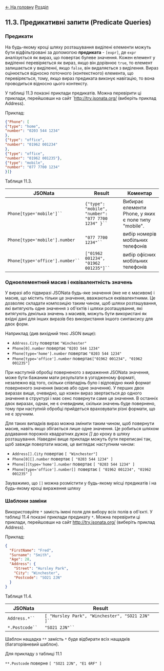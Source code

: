 [<- На головну](../)  [Розділ](README.md)

## 11.3. Предикативні запити (Predicate Queries) 

### Предикати

На будь-якому кроці шляху розташування виділені елементи можуть бути відфільтровані за допомогою **предиката** - `[expr]`, де `expr` аналізується як вираз, що повертає булеве значення. Кожен елемент у виділенні перевіряється як вираз, якщо він дорівнює `true`, то елемент залишається у виділенні, якщо `false`, він видаляється з виділення. Вираз оцінюється відносно поточного (контекстного) елемента, що перевіряється, тому, якщо вираз предиката виконує навігацію, то вона проводиться відносно цього контексту.

У таблиці 11.3 показні приклади предикатів. Можна перевірити ці приклади, перейшовши на сайт `http://try.jsonata.org/ (виберіть приклад Address).

Приклад:

```json
{"Phone": [
{"type": "home",
"number": "0203 544 1234"
},
{"type": "office",
"number": "01962 001234"
},
{"type": "office",
"number": "01962 001235"},
{"type": "mobile",
"number": "077 7700 1234"
}]}
```

Таблиця 11.3.

| **JSONata**                      | **Result**                                          | **Коментар**                                         |
| -------------------------------- | --------------------------------------------------- | ---------------------------------------------------- |
| `Phone[type='mobile']`` `        | `{"type": "mobile", "number": "077 7700 1234" }`` ` | Вибирає елементи Phone, у яких є поле типу "mobile". |
| `Phone[type='mobile'].number`    | `"077 7700 1234"`` `                                | вибір номерів мобільних телефонів                    |
| `Phone[type='office'].number`` ` | `["01962 001234", "01962 001235"]`` `               | вибір офісних мобільних телефонів                    |

### Одноелементний масив і еквівалентність значень

У виразі або підвиразі JSONata будь-яке значення (яке не є масивом) і масив, що містить тільки це значення, вважаються еквівалентними. Це дозволяє складати композицію таким чином, щоб шляхи розташування, які витягують одне значення з об'єктів і шляхи розташування, які витягують декілька значень з масивів, можуть бути використані як вхідні дані для інших виразів без використання іншого синтаксису для двох форм. 

Наприклад (див вихідний текс JSON вище):

- `Address.City` повертає `"Winchester"`
- `Phone[0].number`  повертає `"0203 544 1234"`
- `Phone[type='home'].number`  повертає `"0203 544 1234"`
- `Phone[type='office'].number` повертає`["01962 001234", "01962 001235"]`

При наступній обробці поверненого з вираження JSONata значення, може бути бажаним мати результати в узгодженому форматі, незалежно від того, скільки співпадінь було і відповідно який формат поверненого значення (масив або одне значення). У перших двох виразах вище, очевидно, що кожен вираз звертається до одного значення в структурі і має сенс повернути саме це значення. В останніх двох виразах, однак, не є очевидним, скільки значень буде повернено, тому при наступній обробці прийдеться враховувати різні формати, що не є зручним. 

Для таких випадків вираз можна змінити таким чином, щоб повернути масив, навіть якщо збігається лише одне значення. Це робиться шляхом додавання порожніх квадратних дужок *[]* до кроку в шляху розташування. Наведені вище приклади можуть бути переписані так, щоб завжди повертати масив, це виглядає наступним чином:

- `Address[].City` повертає `[ "Winchester"]`
- `Phone[0][].number` повертає `[ "0203 544 1234" ]`
- `Phone[][type='home'].number` повертає `[ "0203 544 1234" ]`
- `Phone[type='office'].number[] `повертає `[ "01962 001234", "01962 001235" ]`

Зауважимо, що `[]` можна розмістити у будь-якому місці предикатів і на будь-якому кроці вираження шляху

### Шаблони заміни

Використовуйте `*` замість імені поля для вибору всіх полів в об'єкті. У таблиці 11.4 показні приклади предикату `*`. Можна перевірити ці приклади, перейшовши на сайт http://try.jsonata.org/ (виберіть приклад Address).

Приклад:

```json
{
  "FirstName": "Fred",
  "Surname": "Smith",
  "Age": 28,
  "Address": {
    "Street": "Hursley Park",
    "City": "Winchester",
    "Postcode": "SO21 2JN"
  }
}
```

 

Таблиця 11.4.

| **JSONata**     | **Result**                                        |
| --------------- | ------------------------------------------------- |
| `Address.*`` `  | `[ "Hursley Park", "Winchester", "SO21 2JN" ]`` ` |
| `*.Postcode`` ` | `"SO21 2JN"`` `                                   |

 Шаблон нащадка `**` замість `*` буде відбирати всіх нащадків (багаторівневий шаблон).    

Для прикладу з таблиці 11.1 

`**.Postcode` поверне `[ "SO21 2JN", "E1 6RF" ]`